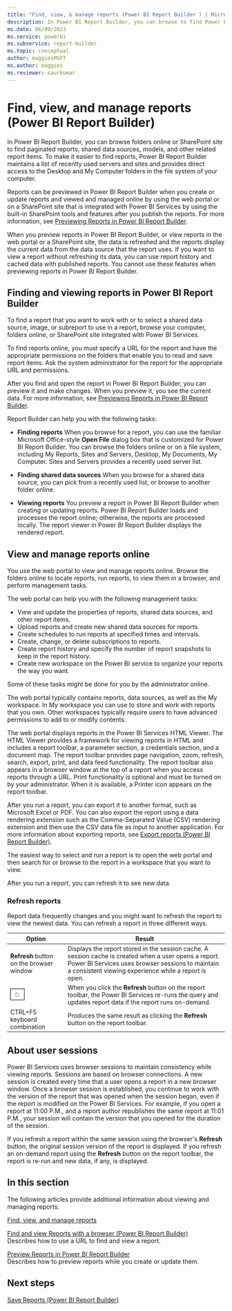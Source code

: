 ```yaml
---
title: "Find, view, & manage reports (Power BI Report Builder ) | Microsoft Docs"
description: In Power BI Report Builder, you can browse to find Power BI paginated reports, shared data sources, models, and other related report items.
ms.date: 06/09/2023
ms.service: powerbi
ms.subservice: report-builder
ms.topic: conceptual
author: maggiesMSFT
ms.author: maggies
ms.reviewer: saurkumar
---
```

# Find, view, and manage reports (Power BI Report Builder)
  In Power BI Report Builder, you can browse folders online or SharePoint site to find paginated reports, shared data sources, models, and other related report items. To make it easier to find reports, Power BI Report Builder maintains a list of recently used servers and sites and provides direct access to the Desktop and My Computer folders in the file system of your computer.
  
  Reports can be previewed in Power BI Report Builder when you create or update reports and viewed and managed online by using the web portal or on a SharePoint site that is integrated with Power BI Services by using the built-in SharePoint tools and features after you publish the reports. For more information, see [Previewing Reports in Power BI Report Builder](/sql/reporting-services/report-builder/previewing-reports-in-report-builder).
  
 When you preview reports in Power BI Report Builder, or view reports in the web portal or a SharePoint site, the data is refreshed and the reports display the current data from the data source that the report uses. If you want to view a report without refreshing its data, you can use report history and cached data with published reports. You cannot use these features when previewing reports in Power BI Report Builder.  
  
  
##  <a name="FindingAndViewingReportsRB30"></a> Finding and viewing reports in Power BI Report Builder  
 
 To find a report that you want to work with or to select a shared data source, image, or subreport to use in a report, browse your computer, folders online, or SharePoint site integrated with Power BI Services.

 To find reports online, you must specify a URL for the report and have the appropriate permissions on the folders that enable you to read and save report items. Ask the system administrator for the report for the appropriate URL and permissions.  
  
 After you find and open the report in Power BI Report Builder, you can preview it and make changes. When you preview it, you see the current data. For more information, see [Previewing Reports in Power BI Report Builder](/sql/reporting-services/report-builder/previewing-reports-in-report-builder).  
  
 Report Builder can help you with the following tasks:  
  
-   **Finding reports** When you browse for a report, you can use the familiar Microsoft Office-style **Open File** dialog box that is customized for Power BI Report Builder. You can browse the folders online or on a file system, including My Reports, Sites and Servers, Desktop, My Documents, My Computer. Sites and Servers provides a recently used server list.  
  
-   **Finding shared data sources** When you browse for a shared data source, you can pick from a recently used list, or browse to another folder online.  
  
-   **Viewing reports** You preview a report in Power BI Report Builder when creating or updating reports. Power BI Report Builder loads and processes the report online; otherwise, the reports are processed locally. The report viewer in Power BI Report Builder displays the rendered report.  
  
 
##  <a name="ViewingAndManagingReportServer"></a> View and manage reports online  
 You use the web portal to view and manage reports online. Browse the folders online to locate reports, run reports, to view them in a browser, and perform management tasks.  
  
 The web portal can help you with the following management tasks:  
  
-   View and update the properties of reports, shared data sources, and other report items.    
-   Upload reports and create new shared data sources for reports.    
-   Create schedules to run reports at specified times and intervals.    
-   Create, change, or delete subscriptions to reports.    
-   Create report history and specify the number of report snapshots to keep in the report history.    
-   Create new workspace on the Power BI service to organize your reports the way you want.  
  
 Some of these tasks might be done for you by the administrator online.   
  
 The web portal typically contains reports, data sources, as well as the My workspace. In My workspace you can use to store and work with reports that you own. Other workspaces typically require users to have advanced permissions to add to or modify contents.   

 The web portal displays reports in the Power BI Services HTML Viewer. The HTML Viewer provides a framework for viewing reports in HTML and includes a report toolbar, a parameter section, a credentials section, and a document map. The report toolbar provides page navigation, zoom, refresh, search, export, print, and data feed functionality. The report toolbar also appears in a browser window at the top of a report when you access reports through a URL. Print functionality is optional and must be turned on by your administrator. When it is available, a Printer icon appears on the report toolbar. 
  
 After you run a report, you can export it to another format, such as Microsoft Excel or PDF. You can also export the report using a data rendering extension such as the Comma-Separated Value (CSV) rendering extension and then use the CSV data file as input to another application. For more information about exporting reports, see [Export reports &#40;Power BI Report Builder&#41;](/sql/reporting-services/report-builder/export-reports-report-builder-and-ssrs).
  
 The easiest way to select and run a report is to open the web portal and then search for or browse to the report in a workspace that you want to view.  
  
 After you run a report, you can refresh it to see new data.  
  
### Refresh reports  
 Report data frequently changes and you might want to refresh the report to view the newest data. You can refresh a report in three different ways.  
  
|Option|Result|  
|------------|------------|  
|**Refresh** button on the browser window|Displays the report stored in the session cache. A session cache is created when a user opens a report. Power BI Services uses browser sessions to maintain a consistent viewing experience while a report is open.|  
|![Screenshot showing browser refresh button on report toolbar](../report-builder/media/browser-refresh-button-report-toolbar.png)|When you click the **Refresh** button on the report toolbar, the Power BI Services re-runs the query and updates report data if the report runs on-demand.|  
|CTRL+F5 keyboard combination|Produces the same result as clicking the **Refresh** button on the report toolbar.|  
  
  
##  <a name="AboutUserSessions"></a> About user sessions  
 Power BI Services uses browser sessions to maintain consistency while viewing reports. Sessions are based on browser connections. A new session is created every time that a user opens a report in a new browser window. Once a browser session is established, you continue to work with the version of the report that was opened when the session began, even if the report is modified on the Power BI Services. For example, if you open a report at 11:00 P.M., and a report author republishes the same report at 11:01 P.M., your session will contain the version that you opened for the duration of the session.  
  
 If you refresh a report within the same session using the browser's **Refresh** button, the original session version of the report is displayed. If you refresh an on-demand report using the **Refresh** button on the report toolbar, the report is re-run and new data, if any, is displayed.  
  
 
##  <a name="InThisSection"></a> In this section  
 The following articles provide additional information about viewing and managing reports.  
  
 [Find, view, and manage reports](/sql/reporting-services/report-builder/finding-viewing-and-managing-reports-report-builder-and-ssrs)
  
 [Find and view Reports with a browser &#40;Power BI Report Builder&#41;](/sql/reporting-services/report-builder/finding-and-viewing-reports-with-a-browser-report-builder-and-ssrs)  
 Describes how to use a URL to find and view a report.  
  
 [Preview Reports in Power BI Report Builder](/sql/reporting-services/report-builder/previewing-reports-in-report-builder)  
 Describes how to preview reports while you create or update them.  
  
## Next steps  
 [Save Reports &#40;Power BI Report Builder&#41;](/sql/reporting-services/report-builder/saving-reports-report-builder)   
